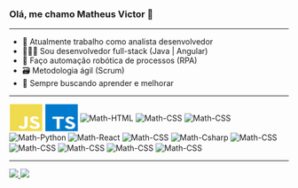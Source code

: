 ### Olá, me chamo Matheus Victor 👋
<hr>

- 🌱 Atualmente trabalho como analista desenvolvedor
- 👨🏻‍💻 Sou desenvolvedor full-stack (Java | Angular)
- 🤖 Faço automação robótica de processos (RPA)
- 🗃  Metodologia ágil (Scrum)
- 💭 Sempre buscando aprender e melhorar

<hr>
<div style:"display: inline-block">
    <img align="center" alt="Math-Js" height="50" width="60" src="https://raw.githubusercontent.com/devicons/devicon/master/icons/javascript/javascript-plain.svg">
    <img align="center" alt="Math-Ts" height="50" width="60" src="https://raw.githubusercontent.com/devicons/devicon/master/icons/typescript/typescript-plain.svg">
    <img align="center" alt="Math-HTML" height="50" width="60" src="https://cdn.jsdelivr.net/gh/devicons/devicon/icons/angularjs/angularjs-original.svg">
    <img align="center" alt="Math-CSS" height="50" width="60" src="https://cdn.jsdelivr.net/gh/devicons/devicon/icons/sass/sass-original.svg">
    <img align="center" alt="Math-CSS" height="50" width="60" src="https://cdn.jsdelivr.net/gh/devicons/devicon/icons/storybook/storybook-original.svg">
    <img align="center" alt="Math-Python" height="50" width="60" src="https://cdn.jsdelivr.net/gh/devicons/devicon/icons/figma/figma-original.svg">
    <img align="center" alt="Math-React" height="50" width="60" src="https://cdn.jsdelivr.net/gh/devicons/devicon/icons/java/java-original.svg">
    <img align="center" alt="Math-CSS" height="50" width="60" src="https://cdn.jsdelivr.net/gh/devicons/devicon/icons/spring/spring-original.svg">
    <img align="center" alt="Math-Csharp" height="50" width="60" src="https://cdn.jsdelivr.net/gh/devicons/devicon/icons/dot-net/dot-net-original.svg">
    <img align="center" alt="Math-CSS" height="50" width="60" src="https://cdn.jsdelivr.net/gh/devicons/devicon/icons/ionic/ionic-original.svg">
    <img align="center" alt="Math-CSS" height="50" width="60" src="https://cdn.jsdelivr.net/gh/devicons/devicon/icons/androidstudio/androidstudio-original.svg">
    <img align="center" alt="Math-CSS" height="60" width="70" src="https://www.svgrepo.com/show/374049/robotframework.svg">
    <img align="center" alt="Math-CSS" height="50" width="60" src="https://cdn.jsdelivr.net/gh/devicons/devicon/icons/jest/jest-plain.svg">
    <img align="center" alt="Math-CSS" height="50" width="60" src="https://cdn.jsdelivr.net/gh/devicons/devicon/icons/tailwindcss/tailwindcss-plain.svg">
</div>
<hr>
<div >
  <a href="https://github.com/Matheusvgdr">
  <img height="180em" src="https://github-readme-stats.vercel.app/api?username=Matheusvgdr&show_icons=true&theme=buefy&include_all_commits=true&count_private=true"/>
  <img height="180em" src="https://github-readme-stats.vercel.app/api/top-langs/?username=Matheusvgdr&layout=compact&langs_count=7&theme=buefy"/>
</div>
  
<!--
**Matheusvgdr/Matheusvgdr** is a ✨ _special_ ✨ repository because its `README.md` (this file) appears on your GitHub profile.

Here are some ideas to get you started:

- 🔭 I’m currently working on ...
- 🌱 I’m currently learning ...
- 👯 I’m looking to collaborate on ...
- 🤔 I’m looking for help with ...
- 💬 Ask me about ...
- 📫 How to reach me: ...
- 😄 Pronouns: ...
- ⚡ Fun fact: ...
-->

